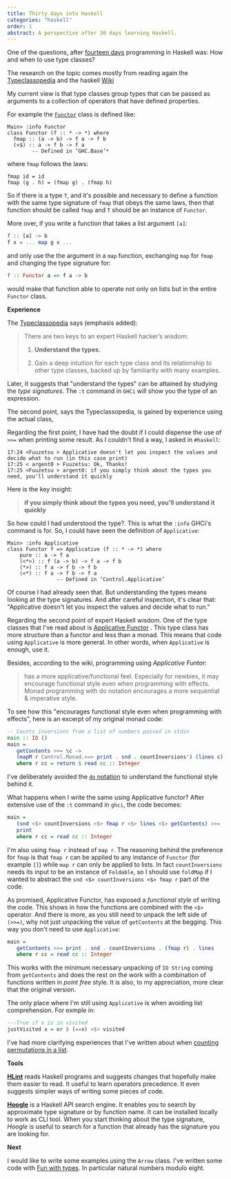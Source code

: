 ```yaml
---
title: Thirty days into Haskell
categories: "haskell"
order: 1
abstract: A perspective after 30 days learning Haskell.
---
```

One of the questions, after 
[fourteen days](/articles/2014-10-04/fourteen-days-into-haskell.html)
programming in Haskell was: How and when to use type classes?

The research on the topic comes mostly from reading again the
[Typeclassopedia](http://www.haskell.org/haskellwiki/Typeclassopedia) and the
haskell [Wiki](https://www.haskell.org/haskellwiki/Haskell)


My current view is that type classes group types that can be passed as arguments
to a collection of operators that have defined properties.

For example the [`Functor`](https://www.haskell.org/haskellwiki/Functor) class
is defined like:

~~~
Main> :info Functor
class Functor (f :: * -> *) where
  fmap :: (a -> b) -> f a -> f b
  (<$) :: a -> f b -> f a
		-- Defined in ‘GHC.Base’*
~~~

where `fmap` follows the laws:

~~~
fmap id = id
fmap (g . h) = (fmap g) . (fmap h)
~~~

So if there is a type `T`, and it's possible and necessary to define a function
with the same type signature of `fmap` that obeys the same laws, then that function
should be called `fmap` and `T` should be an instance of `Functor`.

More over, if you write a function that takes a list argument `[a]`:

~~~haskell
f :: [a] -> b
f x = ... map g x ...
~~~

and only use the the argument in a `map` function, exchanging `map` for `fmap`
and changing the type signature for:

~~~haskell
f :: Functor a => f a -> b
~~~

would make that function able to operate not only on lists but in the entire
`Functor` class.


**Experience**

The [Typeclassopedia](http://www.haskell.org/haskellwiki/Typeclassopedia) says
(emphasis added):

> There are two keys to an expert Haskell hacker’s wisdom:
>
> 1. **Understand the types.**
>
> 2. Gain a deep intuition for each type class and its relationship to other
> type classes, backed up by familiarity with many examples. 

Later, it suggests that "understand the types" can be attained by studying the 
*type signatures*. The `:t` command in `GHCi` will show you the type of an
expression.

The second point, says the Typeclassopedia, is gained by experience using the
actual class,

Regarding the first point, I have had the doubt if I could dispense the use of
`>>=` when printing some result. As I couldn't find a way, I asked in `#haskell`: 

~~~
17:24 <Fuuzetsu > Applicative doesn't let you inspect the values and decide what to run (in this case print)
17:25 < argent0 > Fuuzetsu: Ok, Thanks!
17:25 <Fuuzetsu > argent0: if you simply think about the types you need, you'll understand it quickly
~~~

Here is the key insight:

> **if you simply think about the types you need, you'll understand it quickly**

So how could I had understood the type?. This is what the `:info` GHCi's command
is for. So, I could have seen the definition of `Applicative`:

~~~
Main> :info Applicative
class Functor f => Applicative (f :: * -> *) where
	pure :: a -> f a
	(<*>) :: f (a -> b) -> f a -> f b
	(*>) :: f a -> f b -> f b
	(<*) :: f a -> f b -> f a
				-- Defined in ‘Control.Applicative’
~~~

Of course I had already seen that. But understanding the types means looking at
the type signatures. And after careful inspection, it's clear that: "Applicative
doesn't let you inspect the values and decide what to run."

Regarding the second point of expert Haskell wisdom.  One of the type classes
that I've read about is
[Applicative Functor](https://www.haskell.org/haskellwiki/Applicative_functor#How_to_switch_from_monads)
. This type class has more structure than a functor and less than a monad. This
means that code using `Applicative` is more general. In other words, when
`Applicative` is enough, use it.

Besides, according to the wiki, programming using *Applicative Funtor*:

> has a more applicative/functional feel. Especially for newbies, it may encourage
> functional style even when programming with effects. Monad programming with do
> notation encourages a more sequential & imperative style. 

To see how this "encourages functional style even when programming with
effects", here is an excerpt of my original monad code:

~~~haskell
-- Counts inversions from a list of numbers passed in stdin
main :: IO ()
main =
   getContents >>= \c ->
   (mapM r Control.Monad.>=> print . snd . countInversions') (lines c)
   where r cc = return $ read cc :: Integer
~~~

I've deliberately avoided the [`do` notation](https://www.haskell.org/haskellwiki/Do_notation_considered_harmful)
to understand the functional style behind it.

What happens when I write the same using Applicative functor?  After
extensive use of the `:t` command in `ghci`, the code becomes:

~~~haskell
main =
   (snd <$> countInversions <$> fmap r <$> lines <$> getContents) >>=
   print
   where r cc = read cc :: Integer
~~~

I'm also using `fmap r` instead of `map r`. The reasoning behind the preference
for `fmap` is that `fmap r` can be applied to any instance of `Functor` (for
example `[]`) while `map r` can only be applied to lists. In fact
`countInversions` needs its input to be an instance of `Foldable`, so I should
use `foldMap` if I wanted to abstract the `snd <$> countInversions <$> fmap r`
part of the code.

As promised, Applicative Functor, has exposed a *functional style* of writing
the code. This shows in how the functions are combined with the `<$>` operator.
And there is more, as you still need to unpack the left side of `(>>=)`, why
not just unpacking the value of `getContents` at the begging. This way you don't
need to use `Applicative`:

~~~haskell
main =
   getContents >>= print . snd . countInversions . (fmap r) . lines
   where r cc = read cc :: Integer
~~~

This works with the minimum necessary unpacking of `IO String` coming from
`getContents` and does the rest on the work with a combination  of functions
written in  *point free* style. It is also, to my appreciation, more clear that
the original version.

The only place where I'm still using `Applicative` is when avoiding list
comprehension. For exmple in:

~~~haskell
---True if x is in visited
justVisited x = or $ (==x) <$> visited
~~~

I've had more clarifying experiences that I've written about when [counting
permutations in a
list](/articles/2014-10-21/counting_permutations_with_a_tree.html).


**Tools**

[**HLint**](http://community.haskell.org/~ndm/hlint/) reads Haskell programs and
suggests changes that hopefully make them easier to read. It useful to learn
operators precedence. It even suggests simpler ways of writing some pieces of
code.

[**Hoogle**](https://www.haskell.org/hoogle/) is a Haskell API search engine. It
enables you to search by approximate type signature or by function name. It can
be installed locally to work as CLI tool. When you start thinking about the type
signature, *Hoogle* is useful to search for a function that already has the
signature you are looking for.

**Next**

I would like to write some examples using the `Arrow` class.
I've written some code with [Fun with
types](http://en.wikibooks.org/wiki/Haskell/Polymorphism). In particular
	natural numbers modulo eight.

<!--

Readings

Typeclassopedia
Programming tips
Haskell wikibook
GHC users guide.

Applicative
Functor
	> Trees, Drawing trees.

Typeclasses
Group types by operations which behave according to certain laws.

State Monad.

Kind
Language Extensions

# Tools
Hoogle
ghc_mod
hlint

Questions:

Difference between Container and computation

-->
